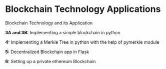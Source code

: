 # Blockchain Technology Applications
Blockchain Technology and its Application

**3A and 3B:** Implementing a simple blockchain in python

**4:** Implementing a Merkle Tree in python with the help of pymerkle module

**5:** Decentralized Blockchain app in Flask

**6:** Setting up a private ethereum Blockchain
